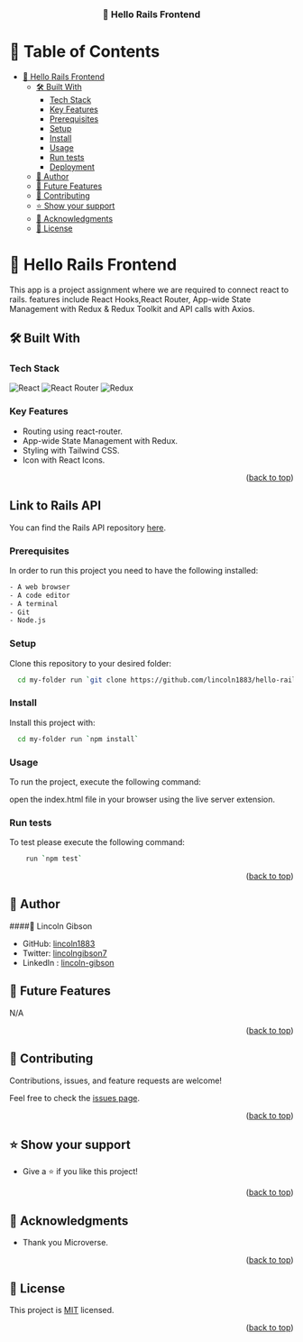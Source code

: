 <a name="readme-top"></a>

<div align="center">

<h3><b>📗 Hello Rails Frontend</b></b></h3>

</div>

# 📗 Table of Contents

- [📖 Hello Rails Frontend](#-anancy-bookstore-)
    - [🛠 Built With ](#-built-with-)
        - [Tech Stack ](#tech-stack-)
        - [Key Features ](#key-features-)
        - [Prerequisites](#prerequisites)
        - [Setup](#setup)
        - [Install](#install)
        - [Usage](#usage)
        - [Run tests](#run-tests)
        - [Deployment](#deployment)
    - [👥 Author ](#-author-)
    - [🔭 Future Features ](#-future-features-)
    - [🤝 Contributing ](#-contributing-)
    - [⭐️ Show your support ](#️-show-your-support-)
    - [🙏 Acknowledgments ](#-acknowledgments-)
    - [📝 License ](#-license-)

<!-- PROJECT DESCRIPTION -->

# 📖 Hello Rails Frontend <a name="about-project"></a>

This app is a project assignment where we are required to connect react to rails. features include React Hooks,React Router, App-wide State Management with Redux & Redux Toolkit and API calls with Axios.

## 🛠 Built With <a name="built-with"></a>

### Tech Stack <a name="tech-stack"></a>

![React](https://img.shields.io/badge/React-20232A?style=for-the-badge&logo=react&logoColor=61DAFB)
![React Router](https://img.shields.io/badge/-React%20Router-316192?style=for-the-badge&logo=react-router)
![Redux](https://img.shields.io/badge/Redux-593D88?style=for-the-badge&logo=redux&logoColor=white)


<!-- Features -->

### Key Features <a name="key-features"></a>

- Routing using react-router.
- App-wide State Management with Redux.
- Styling with Tailwind CSS.
- Icon with React Icons.

<p align="right">(<a href="#readme-top">back to top</a>)</p>

<!-- LIVE DEMO -->
## Link to Rails API

You can find the Rails API repository [here](https://github.com/lincoln1883/hello-rails-backend/pull/1).


### Prerequisites

In order to run this project you need to have the following installed:

```sh
- A web browser
- A code editor
- A terminal
- Git
- Node.js
```

### Setup

Clone this repository to your desired folder:

```sh
  cd my-folder run `git clone https://github.com/lincoln1883/hello-rails-frontend/`
```

### Install

Install this project with:

```sh
  cd my-folder run `npm install`
```

### Usage

To run the project, execute the following command:

open the index.html file in your browser using the live server extension.

### Run tests

To test please execute the following command:

```sh
    run `npm test`
```

<p align="right">(<a href="#readme-top">back to top</a>)</p>

<!-- AUTHORS -->

## 👥 Author <a name="authors"></a>

####👤 Lincoln Gibson

- GitHub: [lincoln1883](https://github.com/lincoln1883)
- Twitter: [lincolngibson7](https://twitter.com/lincolngibson7)
- LinkedIn : [lincoln-gibson](https://linkedin.com/in/lincoln-gibson)

<!-- FUTURE FEATURES -->

## 🔭 Future Features <a name="future-features"></a>

N/A

<p align="right">(<a href="#readme-top">back to top</a>)</p>

<!-- CONTRIBUTING -->

## 🤝 Contributing <a name="contributing"></a>

Contributions, issues, and feature requests are welcome!

Feel free to check the [issues page](../../issues/).

<p align="right">(<a href="#readme-top">back to top</a>)</p>

<!-- SUPPORT -->

## ⭐️ Show your support <a name="support"></a>

- Give a ⭐️ if you like this project!

<p align="right">(<a href="#readme-top">back to top</a>)</p>

<!-- ACKNOWLEDGEMENTS -->

## 🙏 Acknowledgments <a name="acknowledgements"></a>

- Thank you Microverse.

<p align="right">(<a href="#readme-top">back to top</a>)</p>

<!-- LICENSE -->

## 📝 License <a name="license"></a>

This project is [MIT](./LICENSE) licensed.

<p align="right">(<a href="#readme-top">back to top</a>)</p>